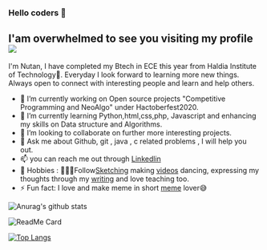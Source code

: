 ### Hello coders 👋
## I'am overwhelmed to see you visiting my profile ![](https://komarev.com/ghpvc/?username=nutanaarohi123&color=ff69b4&label=PROFILE+VIEWS)
I'm Nutan, I have completed my Btech in ECE this year from Haldia Institute of Technology👩. Everyday I look forward to learning more new things. Always open to connect with interesting people and learn and help others.

- 🔭 I’m currently working on Open source projects "Competitive Programming and NeoAlgo" under Hactoberfest2020.
- 🌱 I’m currently learning Python,html,css,php, Javascript and enhancing my skills on Data structure and Algorithms.
- 👯 I’m looking to collaborate on further more interesting projects.
- 💬 Ask me about Github, git , java , c related problems , I will help you out.
- 📫 you can reach me out through [Linkedlin](https://www.linkedin.com/in/nutan-kumari-789411179)
- 🥰 Hobbies : 🎨💁‍♀️Follow[Sketching](https://www.instagram.com/art_thehiddentalent/) making [videos](https://youtu.be/15zWXy8Ges8) dancing, expressing my thoughts through my [writing](https://versesdirectfrommyheart.wordpress.com) and love teaching too.
- ⚡ Fun fact: I love and make meme in short [meme](https://www.instagram.com/ghanta_fark_nhi_parta?igshid=z1h5x0z3ro3v) lover😅

![Anurag's github stats](https://github-readme-stats.vercel.app/api?username=nutanaarohi123&show_icons=true&theme=radical)

![ReadMe Card](https://github-readme-stats.vercel.app/api/pin/?username=nutanaarohi123&repo=Multi-Functional-Calculator)

[![Top Langs](https://github-readme-stats.vercel.app/api/top-langs/?username=nutanaarohi123&layout=compact)](https://githun.com/anuraghazra/github-readme-stats)



